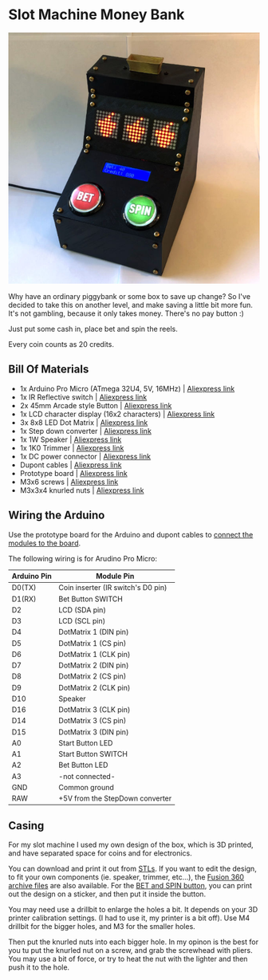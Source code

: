 # Slot Machine Money Bank

![Slot Machine Money Bank](./assets/title_photo_thumb.jpg)

Why have an ordinary piggybank or some box to save up change? So I've decided to take this on another level, and make saving a little bit more fun. It's not gambling, because it only takes money. There's no pay button :)

Just put some cash in, place bet and spin the reels.

Every coin counts as 20 credits.

## Bill Of Materials
- 1x Arduino Pro Micro (ATmega 32U4, 5V, 16MHz) | [Aliexpress link](https://www.aliexpress.com/item/New-Pro-Micro-for-arduino-ATmega32U4-5V-16MHz-Module-with-2-row-pin-header-For-Leonardo/32768308647.html)
- 1x IR Reflective switch | [Aliexpress link](https://www.aliexpress.com/item/1PCS-TCRT5000-Infrared-Reflective-IR-Photoelectric-Switch-Barrier-Line-Track-Sensor-Module/32817041068.html)
- 2x 45mm Arcade style Button | [Aliexpress link](https://www.aliexpress.com/item/45mm-Push-Button-Arcade-Button-Led-Micro-Switch-5V-12V-Power-Button-Switch-Set-Green-Yellow/32947388048.html)
- 1x LCD character display (16x2 characters) | [Aliexpress link](https://www.aliexpress.com/item/LCD-display-LCD1602-module-Blue-screen-1602-i2c-LCD-Display-Module-HD44780-16x2-IIC-Character-1602/32988862895.html)
- 3x 8x8 LED Dot Matrix | [Aliexpress link](https://www.aliexpress.com/item/1set-MAX7219-dot-matrix-module-control-module-MCU-control-drive-LED-module-display-module-Hbm0316/32910358174.html)
- 1x Step down converter | [Aliexpress link](https://www.aliexpress.com/item/DC-DC-Auto-Boost-Buck-adjustable-step-down-Converter-XL6009-Module-Solar-Voltage/1859100256.html)
- 1x 1W Speaker | [Aliexpress link](https://www.aliexpress.com/item/High-quality-Jtron-DIY-50mm-1W-8-Ohms-Speaker-Bronze-free-shipping/32297391375.html) 
- 1x 1K0 Trimmer | [Aliexpress link](https://www.aliexpress.com/item/3386P-2K-OHM-1-2W-Trimmer-Potentiometer-3386P-1-202-x-100PCS/2017187211.html)
- 1x DC power connector | [Aliexpress link](https://www.aliexpress.com/item/10PCS-DC-Power-Connector-pin-2-1x5-5mm-Female-Plug-Jack-Male-Plug-Jack-Socket-Adapter/32962556698.html)
- Dupont cables | [Aliexpress link](https://www.aliexpress.com/item/Free-shipping-Dupont-line-120pcs-20cm-male-to-male-male-to-female-and-female-to-female/32390991500.html)
- Prototype board | [Aliexpress link](https://www.aliexpress.com/item/10Pcs-Prototype-Paper-Copper-PCB-Universal-Experiment-Matrix-Circuit-Board-5x7CM-Diy-Kit/32888221246.html)
- M3x6 screws | [Aliexpress link](https://www.aliexpress.com/item/100PCS-M3-series-10-9-round-head-hex-socket-screws-M3-6-8-10-12-50/32773301883.html)
- M3x3x4 knurled nuts | [Aliexpress link](https://www.aliexpress.com/item/100pcs-M2-M2-5-M3-Copper-Inserts-Brass-Double-Pass-Knurl-Nut-Embedded-Fastener/32842866575.html)

## Wiring the Arduino
Use the prototype board for the Arduino and dupont cables to [connect the modules to the board](./assets/slot_machine_arduino_pinout.png).


The following wiring is for Arudino Pro Micro:

| Arduino Pin | Module Pin |
| -- | -- |
| D0(TX) | Coin inserter (IR switch's D0 pin) |
| D1(RX) | Bet Button SWITCH |
| D2 | LCD (SDA pin) |
| D3 | LCD (SCL pin) |
| D4 | DotMatrix 1 (DIN pin) |
| D5 | DotMatrix 1 (CS pin) |
| D6 | DotMatrix 1 (CLK pin) |
| D7 | DotMatrix 2 (DIN pin) |
| D8 | DotMatrix 2 (CS pin) |
| D9 | DotMatrix 2 (CLK pin) |
| D10 | Speaker |
| D16 | DotMatrix 3 (CLK pin) |
| D14 | DotMatrix 3 (CS pin) |
| D15 | DotMatrix 3 (DIN pin) |
| A0 | Start Button LED |
| A1 | Start Button SWITCH |
| A2 | Bet Button LED |
| A3 | -not connected- |
| GND | Common ground |
| RAW | +5V from the StepDown converter |


## Casing
For my slot machine I used my own design of the box, which is 3D printed, and have separated space for coins and for electronics.


You can download and print it out from [STLs](./assets/stl/). If you want to edit the design, to fit your own components (ie. speaker, trimmer, etc...), the [Fusion 360 archive files](./assets/fusion_360/) are also available. For the [BET and SPIN button](./assets/graphics/button_design.pdf), you can print out the design on a sticker, and then put it inside the button.


You may need use a drillbit to enlarge the holes a bit. It depends on your 3D printer calibration settings. (I had to use it, my printer is a bit off). Use M4 drillbit for the bigger holes, and M3 for the smaller holes.

Then put the knurled nuts into each bigger hole. In my opinon is the best for you tu put the knurled nut on a screw, and grab the screwhead with pliers. You may use a bit of force, or try to heat the nut with the lighter and then push it to the hole.